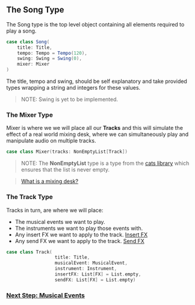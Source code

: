 ## The Song Type

The Song type is the top level object containing all elements required to play a song.

```scala 3
case class Song(
    title: Title,
    tempo: Tempo = Tempo(120),
    swing: Swing = Swing(0),
    mixer: Mixer
)
```
The title, tempo and swing, should be self explanatory and take provided types wrapping a string and integers for these values.

> NOTE: Swing is yet to be implemented.

### The Mixer Type

Mixer is where we we will place all our **Tracks** and this will simulate the effect of a real world mixing desk, where we can simultaneously play and manipulate audio on multiple tracks.


```scala 3
case class Mixer(tracks: NonEmptyList[Track])
```

> NOTE: The **NonEmptyList** type is a type from the [cats library](https://typelevel.org/cats/datatypes/nel.html) which ensures that the list is never empty.

> [What is a mixing desk?](https://en.wikipedia.org/wiki/Mixing_console)

### The Track Type

Tracks in turn, are where we will place:
- The musical events we want to play.
- The instruments we want to play those events with.
- Any insert FX we want to apply to the track. [Insert FX](https://en.wikipedia.org/wiki/Insert_(effects_processing))
- Any send FX we want to apply to the track. [Send FX](https://en.wikipedia.org/wiki/Aux-send)

```scala 3
case class Track(
                  title: Title,
                  musicalEvent: MusicalEvent,
                  instrument: Instrument,
                  insertFX: List[FX] = List.empty,
                  sendFX: List[FX] = List.empty)
```

### [Next Step: Musical Events](../music-dsl/musical-events.md)